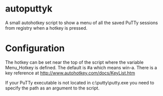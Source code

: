 autoputtyk
==========
A small autohotkey script to show a menu of all the saved PuTTy sessions from registry when a hotkey is pressed.

Configuration
==============
The hotkey can be set near the top of the script where the variable Menu_Hotkey is defined. The default is #a which means win-a. There is a key reference at http://www.autohotkey.com/docs/KeyList.htm

If your PuTTy executable is not located in c:\putty\putty.exe you need to specify the path as an argument to the script.